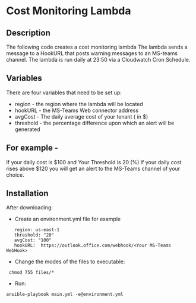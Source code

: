 # Cost Monitoring Lambda

## Description
The following code creates a cost monitoring lambda
The lambda sends a message to a HookURL that posts warning messages to an MS-teams channel. 
The lambda is run daily at 23:50 via a Cloudwatch Cron Schedule.

## Variables
There are four variables that need to be set up:

- region - the region where the lambda will be located
- hookURL - the MS-Teams Web connector address
- avgCost - The daily average cost of your tenant ( in $) 
- threshold - the percentage difference upon which an alert will be generated 

## For example - 
If your daily cost is $100 
and Your Threshold is 20 (%)
If your daily cost rises above $120 you will get an alert to the MS-Teams channel of your choice.

## Installation 
After downloading:
 - Create an environment.yml file for example
 ```
    region: us-east-1
    threshold: "20"
    avgCost: "100"
    hookURL:  https://outlook.office.com/webhook/<Your MS-Teams WebHook>
```
-  Change the modes of the files to executable:
```
 chmod 755 files/*
 ```
-  Run:
 ``` 
 ansible-playbook main.yml -e@environment.yml 
```
